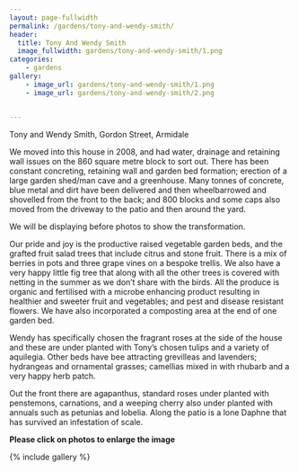 ```yaml
---
layout: page-fullwidth
permalink: /gardens/tony-and-wendy-smith/
header:
  title: Tony And Wendy Smith
  image_fullwidth: gardens/tony-and-wendy-smith/1.png
categories:
    - gardens
gallery:
    - image_url: gardens/tony-and-wendy-smith/1.png
    - image_url: gardens/tony-and-wendy-smith/2.png


---
```


Tony and Wendy Smith, Gordon Street, Armidale

We moved into this house in 2008, and had water, drainage and retaining wall issues on the 860 square metre block to sort out. There has been constant concreting, retaining wall and garden bed formation; erection of a large garden shed/man cave and a greenhouse. Many tonnes of concrete, blue metal and dirt have been delivered and then wheelbarrowed and shovelled from the front to the back; and 800 blocks and some caps also moved from the driveway to the patio and then around the yard. 

We will be displaying before photos to show the transformation.

Our pride and joy is the productive raised vegetable garden beds, and the grafted fruit salad trees that include citrus and stone fruit. There is a mix of berries in pots and three grape vines on a bespoke trellis. We also have a very happy little fig tree that along with all the other trees is covered with netting in the summer as we don’t share with the birds.  All the produce is organic and fertilised with a microbe enhancing product resulting in healthier and sweeter fruit and vegetables; and pest and disease resistant flowers. We have also incorporated a composting area at the end of one garden bed.

Wendy has specifically chosen the fragrant roses at the side of the house and these are under planted with Tony’s chosen tulips and a variety of aquilegia. Other beds have bee attracting grevilleas and lavenders; hydrangeas and ornamental grasses; camellias mixed in with rhubarb and a very happy herb patch.

Out the front there are agapanthus, standard roses under planted with penstemons, carnations, and a weeping cherry also under planted with annuals such as petunias and lobelia. Along the patio is a lone Daphne that has survived an infestation of scale.

**Please click on photos to enlarge the image**

{% include gallery %}